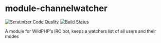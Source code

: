 # module-channelwatcher

[![Scrutinizer Code Quality](https://scrutinizer-ci.com/g/Power2All/module-channelwatcher/badges/quality-score.png?b=master)](https://scrutinizer-ci.com/g/Power2All/module-channelwatcher/?branch=master)
[![Build Status](https://scrutinizer-ci.com/g/Power2All/module-channelwatcher/badges/build.png?b=master)](https://scrutinizer-ci.com/g/Power2All/module-channelwatcher/build-status/master)

A module for WildPHP's IRC bot, keeps a watchers list of all users and their modes
